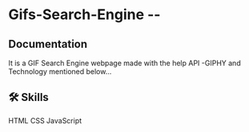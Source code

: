 # Gifs-Search-Engine --
## Documentation

It is a GIF Search Engine webpage made with the help API -GIPHY and Technology
mentioned below...

## 🛠 Skills
HTML 
CSS 
JavaScript




